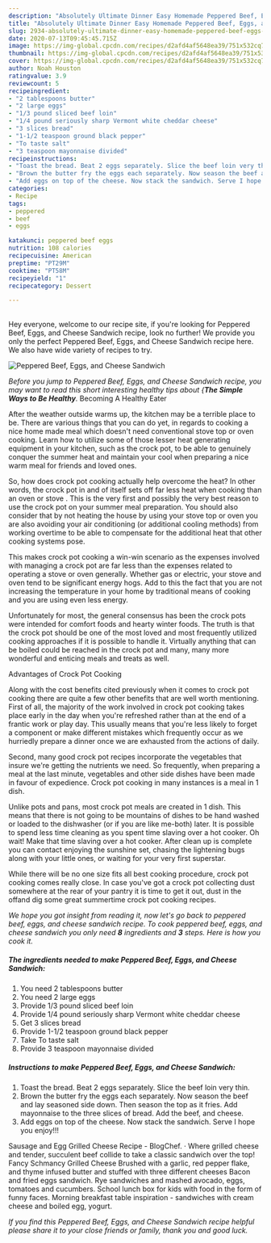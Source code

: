 ```yaml
---
description: "Absolutely Ultimate Dinner Easy Homemade Peppered Beef, Eggs, and Cheese Sandwich"
title: "Absolutely Ultimate Dinner Easy Homemade Peppered Beef, Eggs, and Cheese Sandwich"
slug: 2934-absolutely-ultimate-dinner-easy-homemade-peppered-beef-eggs-and-cheese-sandwich
date: 2020-07-13T09:45:45.715Z
image: https://img-global.cpcdn.com/recipes/d2afd4af5648ea39/751x532cq70/peppered-beef-eggs-and-cheese-sandwich-recipe-main-photo.jpg
thumbnail: https://img-global.cpcdn.com/recipes/d2afd4af5648ea39/751x532cq70/peppered-beef-eggs-and-cheese-sandwich-recipe-main-photo.jpg
cover: https://img-global.cpcdn.com/recipes/d2afd4af5648ea39/751x532cq70/peppered-beef-eggs-and-cheese-sandwich-recipe-main-photo.jpg
author: Noah Houston
ratingvalue: 3.9
reviewcount: 5
recipeingredient:
- "2 tablespoons butter"
- "2 large eggs"
- "1/3 pound sliced beef loin"
- "1/4 pound seriously sharp Vermont white cheddar cheese"
- "3 slices bread"
- "1-1/2 teaspoon ground black pepper"
- "To taste salt"
- "3 teaspoon mayonnaise divided"
recipeinstructions:
- "Toast the bread. Beat 2 eggs separately. Slice the beef loin very thin."
- "Brown the butter fry the eggs each separately. Now season the beef and lay seasoned side down. Then season the top as it fries. Add mayonnaise to the three slices of bread. Add the beef, and cheese."
- "Add eggs on top of the cheese. Now stack the sandwich. Serve I hope you enjoy!!!"
categories:
- Recipe
tags:
- peppered
- beef
- eggs

katakunci: peppered beef eggs 
nutrition: 108 calories
recipecuisine: American
preptime: "PT29M"
cooktime: "PT58M"
recipeyield: "1"
recipecategory: Dessert

---
```

<br>
Hey everyone, welcome to our recipe site, if you're looking for Peppered Beef, Eggs, and Cheese Sandwich recipe, look no further! We provide you only the perfect Peppered Beef, Eggs, and Cheese Sandwich recipe here. We also have wide variety of recipes to try.
<br>


![Peppered Beef, Eggs, and Cheese Sandwich](https://img-global.cpcdn.com/recipes/d2afd4af5648ea39/751x532cq70/peppered-beef-eggs-and-cheese-sandwich-recipe-main-photo.jpg)

<i>Before you jump to Peppered Beef, Eggs, and Cheese Sandwich recipe, you may want to read this short interesting healthy tips about {<strong>The Simple Ways to Be Healthy</strong>.</i>
Becoming A Healthy Eater


After the weather outside warms up, the kitchen may be a terrible place to be. There are various things that you can do yet, in regards to cooking a nice home made meal which doesn't need conventional stove top or oven cooking. Learn how to utilize some of those lesser heat generating equipment in your kitchen, such as the crock pot, to be able to genuinely conquer the summer heat and maintain your cool when preparing a nice warm meal for friends and loved ones.

So, how does crock pot cooking actually help overcome the heat? In other words, the crock pot in and of itself sets off far less heat when cooking than an oven or stove . This is the very first and possibly the very best reason to use the crock pot on your summer meal preparation. You should also consider that by not heating the house by using your stove top or oven you are also avoiding your air conditioning (or additional cooling methods) from working overtime to be able to compensate for the additional heat that other cooking systems pose.

This makes crock pot cooking a win-win scenario as the expenses involved with managing a crock pot are far less than the expenses related to operating a stove or oven generally. Whether gas or electric, your stove and oven tend to be significant energy hogs. Add to this the fact that you are not increasing the temperature in your home by traditional means of cooking and you are using even less energy.

Unfortunately for most, the general consensus has been the crock pots were intended for comfort foods and hearty winter foods.  The truth is that the crock pot should be one of the most loved and most frequently utilized cooking approaches if it is possible to handle it.  Virtually anything that can be boiled could be reached in the crock pot and many, many more wonderful and enticing meals and treats as well.

Advantages of Crock Pot Cooking

Along with the cost benefits cited previously when it comes to crock pot cooking there are quite a few other benefits that are well worth mentioning. First of all, the majority of the work involved in crock pot cooking takes place early in the day when you're refreshed rather than at the end of a frantic work or play day. This usually means that you're less likely to forget a component or make different mistakes which frequently occur as we hurriedly prepare a dinner once we are exhausted from the actions of daily.

Second, many good crock pot recipes incorporate the vegetables that insure we're getting the nutrients we need. So frequently, when preparing a meal at the last minute, vegetables and other side dishes have been made in favour of expedience. Crock pot cooking in many instances is a meal in 1 dish.

 Unlike pots and pans, most crock pot meals are created in 1 dish. This means that there is not going to be mountains of dishes to be hand washed or loaded to the dishwasher (or if you are like me-both) later. It is possible to spend less time cleaning as you spent time slaving over a hot cooker. Oh wait! Make that time slaving over a hot cooker. After clean up is complete you can contact enjoying the sunshine set, chasing the lightening bugs along with your little ones, or waiting for your very first superstar.

While there will be no one size fits all best cooking procedure, crock pot cooking comes really close. In case you've got a crock pot collecting dust somewhere at the rear of your pantry it is time to get it out, dust in the offand dig some great summertime crock pot cooking recipes.


<i>We hope you got insight from reading it, now let's go back to peppered beef, eggs, and cheese sandwich recipe. To cook peppered beef, eggs, and cheese sandwich you only need <strong>8</strong> ingredients and <strong>3</strong> steps. Here is how you cook it.
</i>

##### The ingredients needed to make Peppered Beef, Eggs, and Cheese Sandwich:

1. You need 2 tablespoons butter
1. You need 2 large eggs
1. Provide 1/3 pound sliced beef loin
1. Provide 1/4 pound seriously sharp Vermont white cheddar cheese
1. Get 3 slices bread
1. Provide 1-1/2 teaspoon ground black pepper
1. Take To taste salt
1. Provide 3 teaspoon mayonnaise divided


##### Instructions to make Peppered Beef, Eggs, and Cheese Sandwich:

1. Toast the bread. Beat 2 eggs separately. Slice the beef loin very thin.
1. Brown the butter fry the eggs each separately. Now season the beef and lay seasoned side down. Then season the top as it fries. Add mayonnaise to the three slices of bread. Add the beef, and cheese.
1. Add eggs on top of the cheese. Now stack the sandwich. Serve I hope you enjoy!!!


Sausage and Egg Grilled Cheese Recipe - BlogChef. · Where grilled cheese and tender, succulent beef collide to take a classic sandwich over the top! Fancy Schmancy Grilled Cheese Brushed with a garlic, red pepper flake, and thyme infused butter and stuffed with three different cheeses Bacon and fried eggs sandwich. Rye sandwiches and mashed avocado, eggs, tomatoes and cucumbers. School lunch box for kids with food in the form of funny faces. Morning breakfast table inspiration - sandwiches with cream cheese and boiled egg, yogurt. 

<i>If you find this Peppered Beef, Eggs, and Cheese Sandwich recipe helpful please share it to your close friends or family, thank you and good luck.</i>
